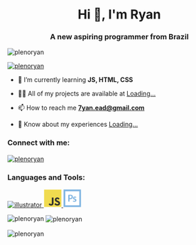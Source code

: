<h1 align="center">Hi 👋, I'm Ryan</h1>
<h3 align="center">A new aspiring programmer from Brazil</h3>

<p align="left"> <img src="https://komarev.com/ghpvc/?username=plenoryan&theme=alduin&label=Profile%20views&color=0e75b6&style=flat" alt="plenoryan" /> </p>

<p align="left"> <a href="https://github.com/ryo-ma/github-profile-trophy"><img src="https://github-profile-trophy.vercel.app/?username=plenoryan" alt="plenoryan" /></a> </p>

- 🌱 I’m currently learning **JS, HTML, CSS**

- 👨‍💻 All of my projects are available at [Loading...](Loading...)

- 📫 How to reach me **7yan.ead@gmail.com**

- 📄 Know about my experiences [Loading...](Loading...)

<h3 align="left">Connect with me:</h3>
<p align="left">
<a href="https://instagram.com/plenoryan" target="blank"><img align="center" src="https://raw.githubusercontent.com/rahuldkjain/github-profile-readme-generator/master/src/images/icons/Social/instagram.svg" alt="plenoryan" height="30" width="40" /></a>
</p>

<h3 align="left">Languages and Tools:</h3>
<p align="left"> <a href="https://www.adobe.com/in/products/illustrator.html" target="_blank" rel="noreferrer"> <img src="https://www.vectorlogo.zone/logos/adobe_illustrator/adobe_illustrator-icon.svg" alt="illustrator" width="40" height="40"/> </a> <a href="https://developer.mozilla.org/en-US/docs/Web/JavaScript" target="_blank" rel="noreferrer"> <img src="https://raw.githubusercontent.com/devicons/devicon/master/icons/javascript/javascript-original.svg" alt="javascript" width="40" height="40"/> </a> <a href="https://www.photoshop.com/en" target="_blank" rel="noreferrer"> <img src="https://raw.githubusercontent.com/devicons/devicon/master/icons/photoshop/photoshop-line.svg" alt="photoshop" width="40" height="40"/> </a> </p>

<p><img align="left" src="https://github-readme-stats.vercel.app/api/top-langs?username=plenoryan&show_icons=true&locale=en&layout=compact" alt="plenoryan" /></p>

<p>&nbsp;<img align="center" src="https://github-readme-stats.vercel.app/api?username=plenoryan&show_icons=true&locale=en" alt="plenoryan" /></p>

<p><img align="center" src="https://github-readme-streak-stats.herokuapp.com/?user=plenoryan&" alt="plenoryan" /></p>
